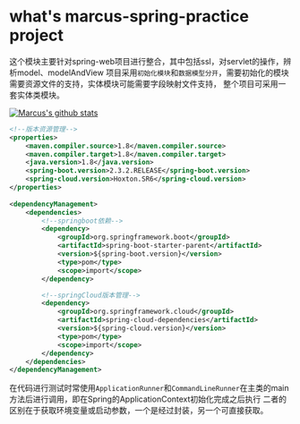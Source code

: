 # what's marcus-spring-practice project
这个模块主要针对spring-web项目进行整合，其中包括ssl，对servlet的操作，辨析model、modelAndView
项目采用`初始化模块`和`数据模型分开`，需要初始化的模块需要资源文件的支持，实体模块可能需要字段映射文件支持，
整个项目可采用一套实体类模块。


[![Marcus's github stats](https://github-readme-stats.vercel.app/api?username=superbaba)](https://github.com/SuperBaBa/marcus-spring-practice)
```xml
<!--版本资源管理-->
<properties>
    <maven.compiler.source>1.8</maven.compiler.source>
    <maven.compiler.target>1.8</maven.compiler.target>
    <java.version>1.8</java.version>
    <spring-boot.version>2.3.2.RELEASE</spring-boot.version>
    <spring-cloud.version>Hoxton.SR6</spring-cloud.version>
</properties>
    
<dependencyManagement>
    <dependencies>
        <!--springboot依赖-->
        <dependency>
            <groupId>org.springframework.boot</groupId>
            <artifactId>spring-boot-starter-parent</artifactId>
            <version>${spring-boot.version}</version>
            <type>pom</type>
            <scope>import</scope>
        </dependency>

        <!--springCloud版本管理-->
        <dependency>
            <groupId>org.springframework.cloud</groupId>
            <artifactId>spring-cloud-dependencies</artifactId>
            <version>${spring-cloud.version}</version>
            <type>pom</type>
            <scope>import</scope>
        </dependency>
    </dependencies>
</dependencyManagement>
```
在代码进行测试时常使用`ApplicationRunner`和`CommandLineRunner`在主类的main方法后进行调用，即在Spring的ApplicationContext初始化完成之后执行
二者的区别在于获取环境变量或启动参数，一个是经过封装，另一个可直接获取。
